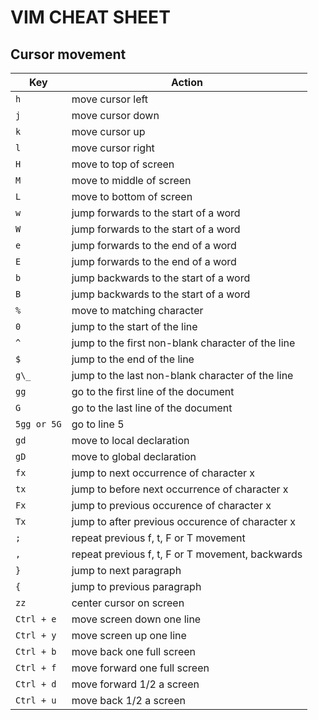 # VIM CHEAT SHEET

## Cursor movement

| Key         | Action                                            |
| ----------- | ------------------------------------------------- |
| `h`         | move cursor left                                  |
| `j`         | move cursor down                                  |
| `k`         | move cursor up                                    |
| `l`         | move cursor right                                 |
| `H`         | move to top of screen                             |
| `M`         | move to middle of screen                          |
| `L`         | move to bottom of screen                          |
| `w`         | jump forwards to the start of a word              |
| `W`         | jump forwards to the start of a word              |
| `e`         | jump forwards to the end of a word                |
| `E`         | jump forwards to the end of a word                |
| `b`         | jump backwards to the start of a word             |
| `B`         | jump backwards to the start of a word             |
| `%`         | move to matching character                        |
| `0`         | jump to the start of the line                     |
| `^`         | jump to the first non-blank character of the line |
| `$`         | jump to the end of the line                       |
| `g\_`       | jump to the last non-blank character of the line  |
| `gg`        | go to the first line of the document              |
| `G`         | go to the last line of the document               |
| `5gg or 5G` | go to line 5                                      |
| `gd`        | move to local declaration                         |
| `gD`        | move to global declaration                        |
| `fx`        | jump to next occurrence of character x            |
| `tx`        | jump to before next occurrence of character x     |
| `Fx`        | jump to previous occurence of character x         |
| `Tx`        | jump to after previous occurence of character x   |
| `;`         | repeat previous f, t, F or T movement             |
| `,`         | repeat previous f, t, F or T movement, backwards  |
| `}`         | jump to next paragraph                            |
| `{`         | jump to previous paragraph                        |
| `zz`        | center cursor on screen                           |
| `Ctrl + e`  | move screen down one line                         |
| `Ctrl + y`  | move screen up one line                           |
| `Ctrl + b`  | move back one full screen                         |
| `Ctrl + f`  | move forward one full screen                      |
| `Ctrl + d`  | move forward 1/2 a screen                         |
| `Ctrl + u`  | move back 1/2 a screen                            |
